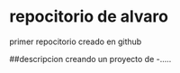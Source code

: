 # repocitorio de alvaro
primer repocitorio creado en github




##descripcion
creando un proyecto de -.....
